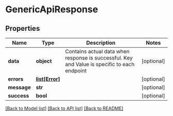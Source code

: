 # GenericApiResponse

## Properties
| Name        | Type                        | Description                                                                                  | Notes      |
| ----------- | --------------------------- | -------------------------------------------------------------------------------------------- | ---------- |
| **data**    | **object**                  | Contains actual data when response is successful. Key and Value is specific to each endpoint | [optional] |
| **errors**  | [**list[Error]**](Error.md) |                                                                                              | [optional] |
| **message** | **str**                     |                                                                                              | [optional] |
| **success** | **bool**                    |                                                                                              | [optional] |

[[Back to Model list]](../README.md#documentation-for-models) [[Back to API list]](../README.md#documentation-for-api-endpoints) [[Back to README]](../README.md)
